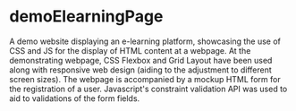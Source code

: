 # demoElearningPage
A demo website displaying an e-learning platform, showcasing the use of CSS and JS for the display of HTML content at a webpage. 
At the demonstrating webpage, CSS Flexbox and Grid Layout have been used along with responsive web design (aiding to the adjustment to different screen sizes). The webpage is accompanied by a mockup HTML form for the registration of a user. Javascript's constraint validation API was used to aid to validations of the form fields.
